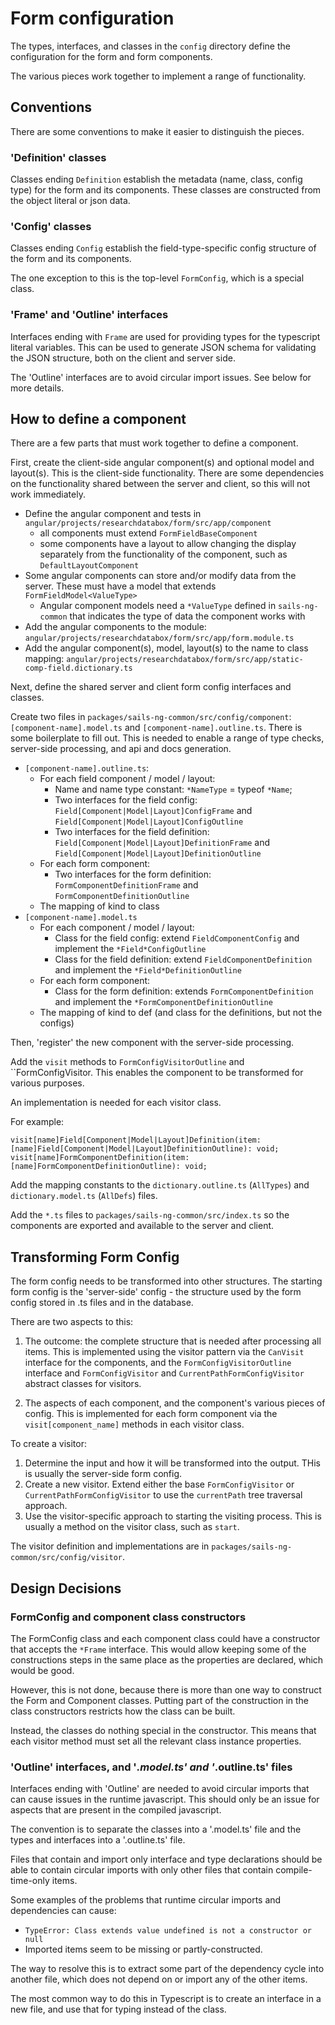 # Form configuration

The types, interfaces, and classes in the `config` directory
define the configuration for the form and form components.

The various pieces work together to implement a range of functionality.

## Conventions

There are some conventions to make it easier to distinguish the pieces.

### 'Definition' classes

Classes ending `Definition` establish the metadata (name, class, config type) for the form and its components.
These classes are constructed from the object literal or json data.

### 'Config' classes

Classes ending `Config` establish the field-type-specific config structure of the form and its components.

The one exception to this is the top-level `FormConfig`, which is a special class.

### 'Frame' and 'Outline' interfaces

Interfaces ending with `Frame` are used for providing types for the  typescript literal variables.
This can be used to generate JSON schema for validating the JSON structure, both on the client and server side.

The 'Outline' interfaces are to avoid circular import issues. See below for more details.


## How to define a component

There are a few parts that must work together to define a component.

First, create the client-side angular component(s) and optional model and layout(s).
This is the client-side functionality.
There are some dependencies on the functionality shared between the server and client, so this will not work immediately.

- Define the angular component and tests in `angular/projects/researchdatabox/form/src/app/component`
  - all components must extend `FormFieldBaseComponent`
  - some components have a layout to allow changing the display separately from the functionality of the component, such as `DefaultLayoutComponent`
- Some angular components can store and/or modify data from the server. These must have a model that extends `FormFieldModel<ValueType>`
  - Angular component models need a `*ValueType` defined in `sails-ng-common` that indicates the type of data the component works with
- Add the angular components to the module: `angular/projects/researchdatabox/form/src/app/form.module.ts`
- Add the angular component(s), model, layout(s) to the name to class mapping: `angular/projects/researchdatabox/form/src/app/static-comp-field.dictionary.ts`


Next, define the shared server and client form config interfaces and classes.

Create two files in `packages/sails-ng-common/src/config/component`: `[component-name].model.ts` and `[component-name].outline.ts`.
There is some boilerplate to fill out.
This is needed to enable a range of type checks, server-side processing, and api and docs generation.

- `[component-name].outline.ts`:
    - For each field component / model / layout:
        - Name and name type constant: `*NameType` = typeof `*Name`;
        - Two interfaces for the field config: `Field[Component|Model|Layout]ConfigFrame` and `Field[Component|Model|Layout]ConfigOutline`
        - Two interfaces for the field definition: `Field[Component|Model|Layout]DefinitionFrame` and `Field[Component|Model|Layout]DefinitionOutline`
    - For each form component:
        - Two interfaces for the form definition: `FormComponentDefinitionFrame` and `FormComponentDefinitionOutline`
    - The mapping of kind to class
- `[component-name].model.ts`
    - For each component / model / layout:
        - Class for the field config: extend `FieldComponentConfig` and implement the `*Field*ConfigOutline`
        - Class for the field definition: extend `FieldComponentDefinition` and implement the `*Field*DefinitionOutline`
    - For each form component:
        - Class for the form definition: extends `FormComponentDefinition` and implement the `*FormComponentDefinitionOutline`
    - The mapping of kind to def (and class for the definitions, but not the configs)


Then, 'register' the new component with the server-side processing.

Add the `visit` methods to `FormConfigVisitorOutline` and ``FormConfigVisitor.
This enables the component to be transformed for various purposes.

An implementation is needed for each visitor class.

For example:

```
visit[name]Field[Component|Model|Layout]Definition(item: [name]Field[Component|Model|Layout]DefinitionOutline): void;
visit[name]FormComponentDefinition(item: [name]FormComponentDefinitionOutline): void;
```

Add the mapping constants to the `dictionary.outline.ts` (`AllTypes`) and `dictionary.model.ts` (`AllDefs`) files.

Add the `*.ts` files to `packages/sails-ng-common/src/index.ts` 
so the components are exported and available to the server and client.


## Transforming Form Config

The form config needs to be transformed into other structures.
The starting form config is the 'server-side' config - 
the structure used by the form config stored in .ts files and in the database.

There are two aspects to this:

1. The outcome: the complete structure that is needed after processing all items.
   This is implemented using the visitor pattern via the `CanVisit` interface for the components,
   and the `FormConfigVisitorOutline` interface and `FormConfigVisitor` and `CurrentPathFormConfigVisitor`
   abstract classes for visitors.

2. The aspects of each component, and the component's various pieces of config.
   This is implemented for each form component via the `visit[component_name]` methods in each visitor class.

To create a visitor:

1. Determine the input and how it will be transformed into the output. THis is usually the server-side form config.
2. Create a new visitor. Extend either the base `FormConfigVisitor` or `CurrentPathFormConfigVisitor` to use the `currentPath` tree traversal approach.
3. Use the visitor-specific approach to starting the visiting process. This is usually a method on the visitor class, such as `start`.

The visitor definition and implementations are in `packages/sails-ng-common/src/config/visitor`.

## Design Decisions

### FormConfig and component class constructors

The FormConfig class and each component class could have a constructor that accepts the `*Frame` interface.
This would allow keeping some of the constructions steps in the same place as the properties are declared, which would be good.

However, this is not done, because there is more than one way to construct the Form and Component classes.
Putting part of the construction in the class constructors restricts how the class can be built.

Instead, the classes do nothing special in the constructor.
This means that each visitor method must set all the relevant class instance properties.

### 'Outline' interfaces, and '*.model.ts' and '*.outline.ts' files

Interfaces ending with 'Outline' are needed to avoid circular imports that can cause issues
in the runtime javascript. This should only be an issue for aspects that are present in the compiled
javascript.

The convention is to separate the classes into a '<name>.model.ts' file
and the types and interfaces into a '<name>.outline.ts' file.

Files that contain and import only interface and type declarations
should be able to contain circular imports with only other files that contain compile-time-only items.

Some examples of the problems that runtime circular imports and dependencies can cause:

- `TypeError: Class extends value undefined is not a constructor or null`
- Imported items seem to be missing or partly-constructed.

The way to resolve this is to extract some part of the dependency cycle into another file,
which does not depend on or import any of the other items.

The most common way to do this in Typescript is to create an interface in a new file,
and use that for typing instead of the class.
